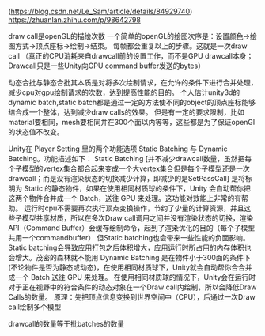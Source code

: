 (https://blog.csdn.net/Le_Sam/article/details/84929740)
https://zhuanlan.zhihu.com/p/98642798


draw call是openGL的描绘次数
一个简单的openGL的绘图次序是：设置颜色→绘图方式→顶点座标→绘制→结束。
每帧都会重复以上的步骤。这就是一次draw call
（真正的CPU消耗来自drawcall前的设置工作，而不是GPU drawcall本身；Drawcall只是一些Unity向GPU command buffer发送的bytes）


动态合批与静态合批其本质是对将多次绘制请求，在允许的条件下进行合并处理，减少cpu对gpu绘制请求的次数，达到提高性能的目的。
个人估计unity3d的dynamic batch,static batch都是通过一定的方法使不同的object的顶点座标能够结合成一个整体，达到减少draw calls的效果。
但是有一定的要求限制，比如material要相同，mesh要相同并在300个面以内等等，这些都是为了保证openGl的状态值不改变。


Unity在 Player Setting 里的两个功能选项 Static Batching 与 Dynamic Batching。功能描述如下：
Static Batching [并不减少drawcall数量，虽然把每个子模型的vertex集合都合起来变成一个大vertex集合但是每个子模型还是一次drawcall；而是没有渲染状态的切换减少计算，即减少的是SetPassCall]
  是将标明为 Static 的静态物件，如果在使用相同材质球的条件下，Unity 会自动帮你把这两个物件合并成一个 Batch，送往 GPU 来处理。这功能对效能上非常的有帮助。
  运行时cpu不需要再次执行顶点变换操作，节约了少量的计算资源，并且这些子模型共享材质，所以在多次Draw call调用之间并没有渲染状态的切换，渲染API（Command Buffer）会缓存绘制命令，起到了渲染优化的目的（每个子模型共用一个commandbuffer）
  但Static batching也会带来一些性能的负面影响。Static batching会导致应用打包之后体积增大，应用运行时所占用的内存体积也会增大。茂密的森林就不能用
Dynamic Batching 
  是在物件小于300面的条件下(不论物件是否为静态或动态)，在使用相同材质球下，Unity就会自动帮你合合并成一个 Batch 送往 GPU 来处理。
  在使用相同材质球的情况下，Unity会在运行时对于正在视野中的符合条件的动态对象在一个Draw call内绘制，所以会降低Draw Calls的数量。
  原理：先把顶点信息变换到世界空间中（CPU），后通过一次Draw call绘制多个模型


drawcall的数量等于批batches的数量
